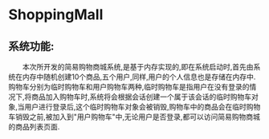 # ShoppingMall

## 系统功能:
　　本次所开发的简易购物商城系统,是基于内存实现的,即在系统启动时,首先由系统在内存中随机创建10个商品,五个用户,同样,用户的个人信息也是存储在内存中.购物车分别为临时购物车和用户购物车两种,临时购物车是指用户在没有登录的情况下,将商品加入购物车时,系统将会根据会话创建一个属于该会话的临时购物车对象,当用户进行登录后,这个临时购物车对象会被销毁,购物车中的商品会在临时购物车销毁之前,被加入到"用户购物车"中,无论用户是否登录,都可以访问简易购物商城的商品列表页面.